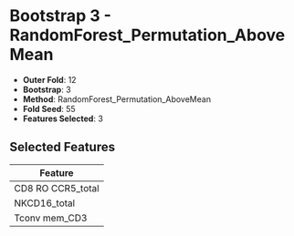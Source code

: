 # Bootstrap 3 - RandomForest_Permutation_AboveMean

- **Outer Fold**: 12
- **Bootstrap**: 3
- **Method**: RandomForest_Permutation_AboveMean
- **Fold Seed**: 55
- **Features Selected**: 3

## Selected Features

| Feature |
|---------|
| CD8 RO CCR5_total |
| NKCD16_total |
| Tconv mem_CD3 |
